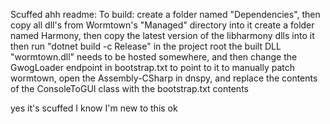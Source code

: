 Scuffed ahh readme:
To build:
create a folder named "Dependencies", then copy all dll's from Wormtown's "Managed" directory into it
create a folder named Harmony, then copy the latest version of the libharmony dlls into it
then run "dotnet build -c Release" in the project root
the built DLL "wormtown.dll" needs to be hosted somewhere, and then change the GwogLoader endpoint in bootstrap.txt to point to it
to manually patch wormtown, open the Assembly-CSharp in dnspy, and replace the contents of the ConsoleToGUI class with the bootstrap.txt contents

yes it's scuffed I know I'm new to this ok